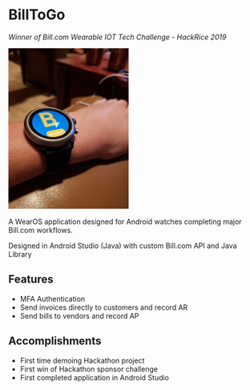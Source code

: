 # BillToGo
*Winner of Bill.com Wearable IOT Tech Challenge - HackRice 2019*

![BillToGo](https://github.com/njackson112/BillToGo/blob/master/watchwrist.jpg)

A WearOS application designed for Android watches completing major Bill.com workflows.

Designed in Android Studio (Java) with custom Bill.com API and Java Library

## Features
* MFA Authentication
* Send invoices directly to customers and record AR
* Send bills to vendors and record AP

## Accomplishments
* First time demoing Hackathon project
* First win of Hackathon sponsor challenge
* First completed application in Android Studio

